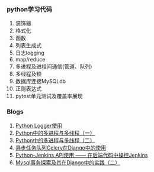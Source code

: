 ### python学习代码
1. 装饰器
2. 格式化
3. 函数
4. 列表生成式
5. 日志logging
6. map/reduce
7. 多进程及进程间通信(管道、队列)
8. 多线程及锁
9. 数据库连接MySQLdb
10. 正则表达式
11. pytest单元测试及覆盖率展现

### Blogs
1. [Python Logger使用](http://www.cnblogs.com/znicy/p/8724271.html)
2. [Python中的多进程与多线程（一）](http://www.cnblogs.com/znicy/p/6234522.html)
3. [Python中的多进程与多线程（二）](http://www.cnblogs.com/znicy/p/6279930.html)
4. [异步任务队列Celery在Django中的使用](http://www.cnblogs.com/znicy/p/5626040.html)
5. [Python-Jenkins API使用 —— 在后端代码中操控Jenkins](http://www.cnblogs.com/znicy/p/5498609.html)
6. [Mysql事务探索及其在Django中的实践（二）](http://www.cnblogs.com/znicy/p/5434829.html)
